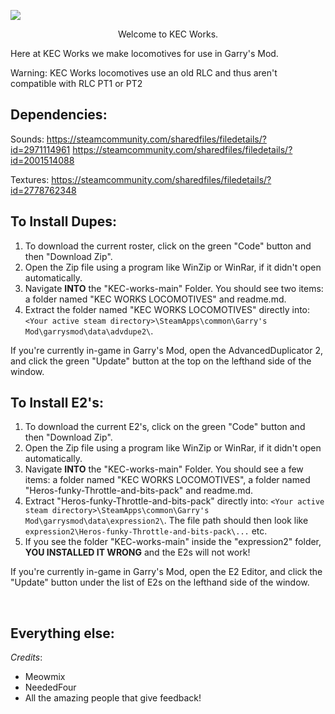 ![](https://i.imgur.com/36ODyGv.png)

<p align="center">Welcome to KEC Works.

   
Here at KEC Works we make locomotives for use in Garry's Mod.

Warning: KEC Works locomotives use an old RLC and thus aren't compatible with RLC PT1 or PT2

## Dependencies:
Sounds:
https://steamcommunity.com/sharedfiles/filedetails/?id=2971114961
https://steamcommunity.com/sharedfiles/filedetails/?id=2001514088

Textures:
https://steamcommunity.com/sharedfiles/filedetails/?id=2778762348
## To Install Dupes:

1. To download the current roster, click on the green "Code" button and then "Download Zip".
2. Open the Zip file using a program like WinZip or WinRar, if it didn't open automatically.
3. Navigate __INTO__ the "KEC-works-main" Folder. You should see two items: a folder named "KEC WORKS LOCOMOTIVES" and readme.md.
4. Extract the folder named "KEC WORKS LOCOMOTIVES" directly into: `<Your active steam directory>\SteamApps\common\Garry's Mod\garrysmod\data\advdupe2\`.
   
If you're currently in-game in Garry's Mod, open the AdvancedDuplicator 2, and click the green "Update" button at the top on the lefthand side of the window.

## To Install E2's:
1. To download the current E2's, click on the green "Code" button and then "Download Zip".
2. Open the Zip file using a program like WinZip or WinRar, if it didn't open automatically.
3. Navigate __INTO__ the "KEC-works-main" Folder. You should see a few items: a folder named "KEC WORKS LOCOMOTIVES", a folder named "Heros-funky-Throttle-and-bits-pack" and readme.md.
4. Extract "Heros-funky-Throttle-and-bits-pack" directly into: `<Your active steam directory>\SteamApps\common\Garry's Mod\garrysmod\data\expression2\`.
The file path should then look like `expression2\Heros-funky-Throttle-and-bits-pack\...` etc.
5. If you see the folder "KEC-works-main" inside the "expression2" folder, __YOU INSTALLED IT WRONG__ and the E2s will not work!
   
If you're currently in-game in Garry's Mod, open the E2 Editor, and click the "Update" button under the list of E2s on the lefthand side of the window.

<br>

## Everything else:

_Credits_:
* Meowmix 
* NeededFour
* All the amazing people that give feedback!

